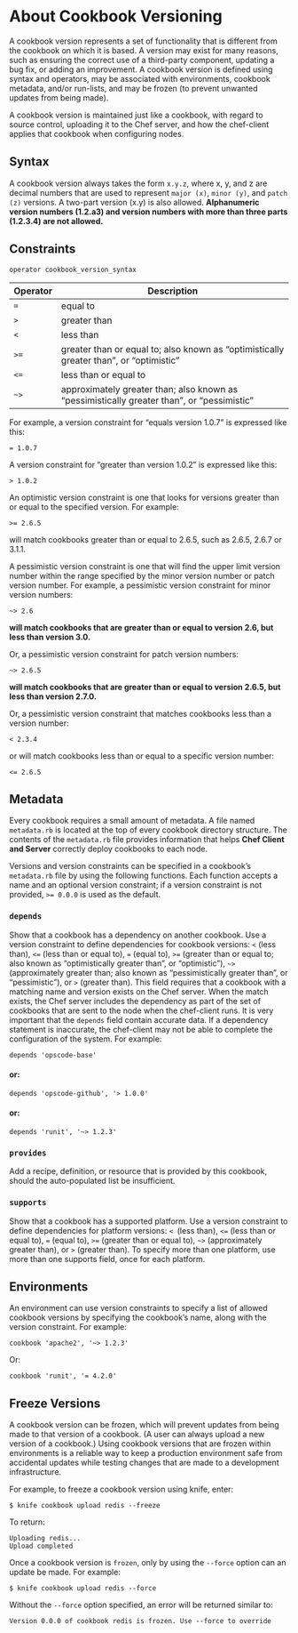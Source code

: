 # About Cookbook Versioning

A cookbook version represents a set of functionality that is different from the cookbook on which it is based. A version may exist for many reasons, such as ensuring the correct use of a third-party component, updating a bug fix, or adding an improvement. A cookbook version is defined using syntax and operators, may be associated with environments, cookbook metadata, and/or run-lists, and may be frozen (to prevent unwanted updates from being made).

A cookbook version is maintained just like a cookbook, with regard to source control, uploading it to the Chef server, and how the chef-client applies that cookbook when configuring nodes.

## Syntax

A cookbook version always takes the form `x.y.z`, where x, y, and z are decimal numbers that are used to represent `major (x)`, `minor (y)`, and `patch (z)` versions. A two-part version (x.y) is also allowed. **Alphanumeric version numbers (1.2.a3) and version numbers with more than three parts (1.2.3.4) are not allowed.**


## Constraints

```
operator cookbook_version_syntax
```

Operator  | Description
------------- | -------------
`=` | equal to
`>`  | greater than
`<` | less than
`>=` | greater than or equal to; also known as “optimistically greater than”, or “optimistic”
`<=` | less than or equal to
`~>`	| approximately greater than; also known as “pessimistically greater than”, or “pessimistic”


For example, a version constraint for “equals version 1.0.7” is expressed like this:

```
= 1.0.7
```

A version constraint for “greater than version 1.0.2” is expressed like this:

```
> 1.0.2
```

An optimistic version constraint is one that looks for versions greater than or equal to the specified version. For example:

```
>= 2.6.5
```

will match cookbooks greater than or equal to 2.6.5, such as 2.6.5, 2.6.7 or 3.1.1.

A pessimistic version constraint is one that will find the upper limit version number within the range specified by the minor version number or patch version number. For example, a pessimistic version constraint for minor version numbers:

```
~> 2.6
```

**will match cookbooks that are greater than or equal to version 2.6, but less than version 3.0.**

Or, a pessimistic version constraint for patch version numbers:

```
~> 2.6.5
```

**will match cookbooks that are greater than or equal to version 2.6.5, but less than version 2.7.0.**

Or, a pessimistic version constraint that matches cookbooks less than a version number:

```
< 2.3.4
```

or will match cookbooks less than or equal to a specific version number:

```
<= 2.6.5
```

## Metadata

Every cookbook requires a small amount of metadata. A file named `metadata.rb` is located at the top of every cookbook directory structure. The contents of the `metadata.rb` file provides information that helps **Chef Client and Server** correctly deploy cookbooks to each node.

Versions and version constraints can be specified in a cookbook’s `metadata.rb` file by using the following functions. Each function accepts a name and an optional version constraint; if a version constraint is not provided, `>= 0.0.0` is used as the default.

### `depends`

Show that a cookbook has a dependency on another cookbook. Use a version constraint to define dependencies for cookbook versions: `<` (less than), `<=` (less than or equal to), `=` (equal to), `>=` (greater than or equal to; also known as “optimistically greater than”, or “optimistic”), `~>` (approximately greater than; also known as “pessimistically greater than”, or “pessimistic”), or `>` (greater than). This field requires that a cookbook with a matching name and version exists on the Chef server. When the match exists, the Chef server includes the dependency as part of the set of cookbooks that are sent to the node when the chef-client runs. It is very important that the `depends` field contain accurate data. If a dependency statement is inaccurate, the chef-client may not be able to complete the configuration of the system. For example:	
```
depends 'opscode-base'
```
#### or:

```
depends 'opscode-github', '> 1.0.0'
```

#### or:

```
depends 'runit', '~> 1.2.3'
```

### `provides`

Add a recipe, definition, or resource that is provided by this cookbook, should the auto-populated list be insufficient.
	
### `supports`

Show that a cookbook has a supported platform. Use a version constraint to define dependencies for platform versions: `< `(less than), `<=` (less than or equal to), `=` (equal to), `>=` (greater than or equal to), `~>` (approximately greater than), or `>` (greater than). To specify more than one platform, use more than one supports field, once for each platform.

## Environments

An environment can use version constraints to specify a list of allowed cookbook versions by specifying the cookbook’s name, along with the version constraint. For example:

```
cookbook 'apache2', '~> 1.2.3'
```

Or:

```
cookbook 'runit', '= 4.2.0'
```

## Freeze Versions

A cookbook version can be frozen, which will prevent updates from being made to that version of a cookbook. (A user can always upload a new version of a cookbook.) Using cookbook versions that are frozen within environments is a reliable way to keep a production environment safe from accidental updates while testing changes that are made to a development infrastructure.

For example, to freeze a cookbook version using knife, enter:

```
$ knife cookbook upload redis --freeze
```

To return:

```
Uploading redis...
Upload completed
```

Once a cookbook version is `frozen`, only by using the `--force` option can an update be made. For example:

```
$ knife cookbook upload redis --force
```

Without the `--force` option specified, an error will be returned similar to:

```
Version 0.0.0 of cookbook redis is frozen. Use --force to override
```







